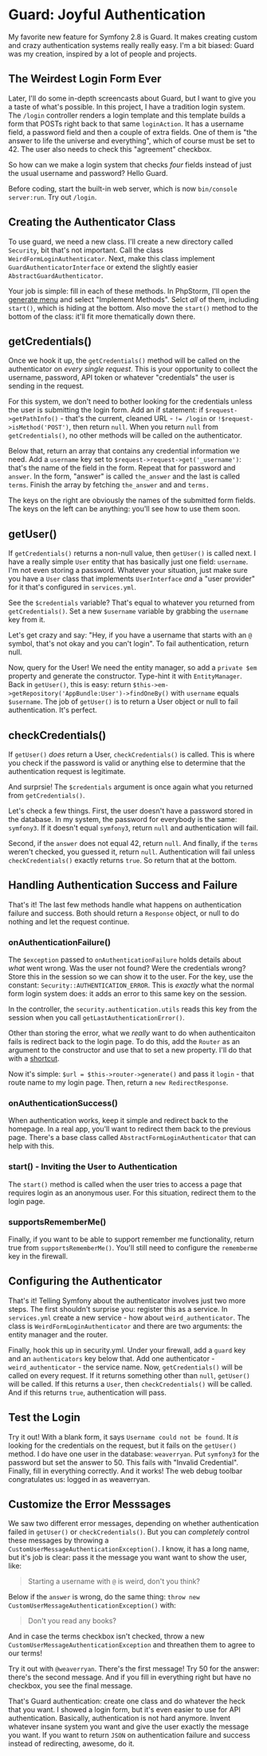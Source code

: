 # Guard: Joyful Authentication

My favorite new feature for Symfony 2.8 is Guard. It makes creating custom and crazy
authentication systems really really easy. I'm a bit biased: Guard was my creation,
inspired by a lot of people and projects.

## The Weirdest Login Form Ever

Later, I'll do some in-depth screencasts about Guard, but I want to give you a taste
of what's possible. In this project, I have a tradition login system. The `/login`
controller renders a login template and this template builds a form that POSTs right
back to that same `loginAction`. It has a username field, a password field and then
a couple of extra fields. One of them is "the answer to life the universe and everything",
which of course must be set to 42. The user also needs to check this "agreement"
checkbox.

So how can we make a login system that checks *four* fields instead of just the usual
username and password? Hello Guard.

Before coding, start the built-in web server, which is now `bin/console server:run`.
Try out `/login`.

## Creating the Authenticator Class

To use guard, we need a new class. I'll create a new directory called `Security`,
bit that's not important. Call the class `WeirdFormLoginAuthenticator`. Next, make
this class implement `GuardAuthenticatorInterface` or extend the slightly easier
`AbstractGuardAuthenticator`.

Your job is simple: fill in each of these methods. In PhpStorm, I'll open the
[generate menu](http://knpuniversity.com/screencast/phpstorm/doctrine) and select
"Implement Methods". Selct *all* of them, including `start()`, which is hiding at
the bottom. Also move the `start()` method to the bottom of the class: it'll fit
more thematically down there.

## getCredentials()

Once we hook it up, the `getCredentials()` method will be called on the authenticator
on *every single request*. This is your opportunity to collect the username, password,
API token or whatever "credentials" the user is sending in the request.

For this system, we don't need to bother looking for the credentials unless the user
is submitting the login form. Add an if statement: if `$request->getPathInfo()` - that's
the current, cleaned URL - `!= /login` or `!$request->isMethod('POST')`, then return
`null`. When you return `null` from `getCredentials()`, no other methods will be
called on the authenticator.

Below that, return an array that contains any credential information we need. Add
a `username` key set to `$request->request->get('_username')`: that's the name of
the field in the form. Repeat that for password and `answer`. In the form, "answer"
is called `the_answer` and the last is called `terms`. Finish the array by fetching
`the_answer` and and `terms.`

The keys on the right are obviously the names of the submitted form fields. The keys
on the left can be anything: you'll see how to use them soon.

## getUser()

If `getCredentials()` returns a non-null value, then `getUser()` is called next.
I have a really simple `User` entity that has basically just one field: `username`.
I'm not even storing a password. Whatever your situation, just make sure you have
a `User` class that implements `UserInterface` *and* a "user provider" for it that's
configured in `services.yml`.

See the `$credentials` variable? That's equal to whatever you returned from `getCredentials()`.
Set a new `$username` variable by grabbing the `username` key from it.

Let's get crazy and say: "Hey, if you have a username that starts with an `@` symbol,
that's not okay and you can't login". To fail authentication, return null.

Now, query for the User! We need the entity manager, so add a `private $em` property
and generate the constructor. Type-hint it with `EntityManager`. Back in `getUser()`,
this is easy: return `$this->em->getRepository('AppBundle:User')->findOneBy()` with
`username` equals `$username`. The job of `getUser()` is to return a User object
or null to fail authentication. It's perfect.

## checkCredentials()

If `getUser()` *does* return a User, `checkCredentials()` is called. This is where
you check if the password is valid or anything else to determine that the authentication
request is legitimate.

And surprsie! The `$credentials` argument is once again what you returned from `getCredentials()`.

Let's check a few things. First, the user doesn't have a password stored in the database.
In my system, the password for everybody is the same: `symfony3`. If it doesn't equal
`symfony3`, return `null` and authentication will fail.

Second, if the `answer` does not equal 42, return `null`. And finally, if the `terms`
weren't checked, you guessed it, return `null`. Authentication will fail unless `checkCredentials()`
exactly returns `true`. So return that at the bottom.

## Handling Authentication Success and Failure

That's it! The last few methods handle what happens on authentication failure and
success. Both should return a `Response` object, or null to do nothing and let the
request continue.

### onAuthenticationFailure()

The `$exception` passed to `onAuthenticationFailure` holds details about *what* went
wrong. Was the user not found? Were the credentials wrong? Store this in the session
so we can show it to the user. For the key, use the constant: `Security::AUTHENTICATION_ERROR`.
This is *exactly* what the normal form login system does: it adds an error to this
same key on the session. 

In the controller, the `security.authentication.utils` reads this key from the session
when you call `getLastAuthenticationError()`.

Other than storing the error, what we *really* want to do when authenticaiton fails
is redirect back to the login page. To do this, add the `Router` as an argument to
the constructor and use that to set a new property. I'll do that with a
[shortcut](http://knpuniversity.com/screencast/phpstorm/service-shortcuts#generating-constructor-properties).

Now it's simple: `$url = $this->router->generate()` and pass it `login` - that route
name to my login page. Then, return a `new RedirectResponse`.

### onAuthenticationSuccess()

When authentication works, keep it simple and redirect back to the homepage. In a
real app, you'll want to redirect them back to the previous page. There's a base
class called `AbstractFormLoginAuthenticator` that can help with this.

### start() - Inviting the User to Authentication

The `start()` method is called when the user tries to access a page that requires
login as an anonymous user. For this situation, redirect them to the login page.

### supportsRememberMe()

Finally, if you want to be able to support remember me functionality, return true
from `supportsRememberMe()`. You'll still need to configure the `rememberme` key
in the firewall.

## Configuring the Authenticator

That's it! Telling Symfony about the authenticator involves just two more steps. The
first shouldn't surprise you: register this as a service. In `services.yml` create
a new service - how about `weird_authenticator`. The class is `WeirdFormLoginAuthenticator`
and there are two arguments: the entity manager and the router.

Finally, hook this up in security.yml. Under your firewall, add a `guard` key and
an `authenticators` key below that. Add one authenticator - `weird_authenticator` -
the service name. Now, `getCredentials()` will be called on every request. If it
returns something other than `null`, `getUser()` will be called. If this returns
a `User`, then `checkCredentials()` will be called. And if this returns `true`, authentication
will pass.

## Test the Login

Try it out! With a blank form, it says `Username could not be found`. It *is* looking
for the credentials on the request, but it fails on the `getUser()` method. I do
have one user in the database: `weaverryan`.  Put `symfony3` for the password but
set the answer to 50. This fails with "Invalid Credential". Finally, fill in everything
correctly. And it works! The web debug toolbar congratulates us: logged in as weaverryan.

## Customize the Error Messsages

We saw two different error messages, depending on whether authentication failed in
`getUser()` or `checkCredentials()`. But you can *completely* control these messages
by throwing a `CustomUserMessageAuthenticationException()`. I know, it has a long name,
but it's job is clear: pass it the message you want want to show the user, like:

> Starting a username with `@` is weird, don't you think?

Below if the `answer` is wrong, do the same thing: `throw new CustomUserMessageAuthenticationException()`
with:

> Don't you read any books?

And in case the terms checkbox isn't checked, throw a new `CustomUserMessageAuthenticationException`
and threathen them to agree to our terms!

Try it out with `@weaverryan`. There's the first message! Try 50 for the answer:
there's the second message. And if you fill in everything right but have no checkbox,
you see the final message.

That's Guard authentication: create one class and do whatever the heck that you want.
I showed a login form, but it's even easier to use for API authentication. Basically,
authentication is not hard anymore. Invent whatever insane system you want and give
the user exactly the message you want. If you want to return `JSON` on authentication
failure and success instead of redirecting, awesome, do it. 
